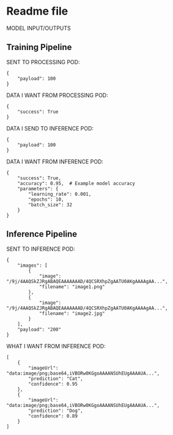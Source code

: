 # Readme file

MODEL INPUT/OUTPUTS

## Training Pipeline
SENT TO PROCESSING POD:

```
{
    "payload": 100
}
```

DATA I WANT FROM PROCESSING POD:

```
{
    "success": True
}
```

DATA I SEND TO INFERENCE POD:

```
{
    "payload": 100
}
```

DATA I WANT FROM INFERENCE POD:

```
{
    "success": True,
    "accuracy": 0.95,  # Example model accuracy
    "parameters": {
        "learning_rate": 0.001,
        "epochs": 10,
        "batch_size": 32
    }
}
```

## Inference Pipeline
SENT TO INFERENCE POD:

```
{
    "images": [
        {
            "image": "/9j/4AAQSkZJRgABAQEAAAAAAAD/4QCSRXhpZgAATU0AKgAAAAgAA...",
            "filename": "image1.png"
        },
        {
            "image": "/9j/4AAQSkZJRgABAQEAAAAAAAD/4QCSRXhpZgAATU0AKgAAAAgAA...",
            "filename": "image2.jpg"
        }
    ],
    "payload": "200"
}
```

WHAT I WANT FROM INFERENCE POD:

```
[
    {
        "imageUrl": "data:image/png;base64,iVBORw0KGgoAAAANSUhEUgAAAAUA...",
        "prediction": "Cat",
        "confidence": 0.95
    },
    {
        "imageUrl": "data:image/png;base64,iVBORw0KGgoAAAANSUhEUgAAAAUA...",
        "prediction": "Dog",
        "confidence": 0.89
    }
]
```